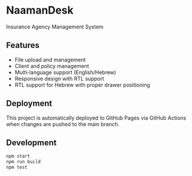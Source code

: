 # NaamanDesk

Insurance Agency Management System

## Features

- File upload and management
- Client and policy management
- Multi-language support (English/Hebrew)
- Responsive design with RTL support
- RTL support for Hebrew with proper drawer positioning

## Deployment

This project is automatically deployed to GitHub Pages via GitHub Actions when changes are pushed to the main branch.

## Development

```bash
npm start
npm run build
npm test
```

